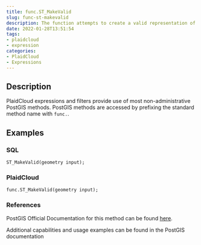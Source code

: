 ```yaml
---
title: func.ST_MakeValid
slug: func-st-makevalid
description: The function attempts to create a valid representation of a given invalid geometry without losing any of the input vertices
date: 2022-01-28T13:51:54
tags:
- plaidcloud
- expression
categories:
- PlaidCloud
- Expressions
---
```



## Description


PlaidCloud expressions and filters provide use of most non-administrative PostGIS methods. PostGIS methods are accessed by prefixing the standard method name with `func.`.



## Examples


### SQL



```
ST_MakeValid(geometry input);
```


### PlaidCloud



```
func.ST_MakeValid(geometry input);
```


### References


PostGIS Official Documentation for this method can be found [here](https://postgis.net/docs/manual-3.1/ST_MakeValid.html).



Additional capabilities and usage examples can be found in the PostGIS documentation


